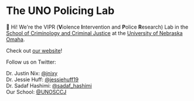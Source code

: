 # The UNO Policing Lab

👋 Hi! We're the VIPR (**V**iolence **I**ntervention and **P**olice **R**esearch) Lab in the [School of Criminology and Criminal Justice](https://www.unomaha.edu/college-of-public-affairs-and-community-service/criminology-and-criminal-justice/index.php) at the [University of Nebraska Omaha](https://www.unomaha.edu/index.php). 

Check out [our website](https://unoviprlab.netlify.app)!

Follow us on Twitter:

Dr. Justin Nix: [@jnixy](https://twitter.com/jnixy)  
Dr. Jessie Huff: [@jessiehuff19](https://twitter.com/jessiehuff19)  
Dr. Sadaf Hashimi: [@sadaf_hashimi](https://twitter.com/sadaf_hashimi)  
Our School: [@UNOSCCJ](https://twitter.com/UNOSCCJ)
